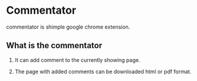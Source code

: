 # Commentator

commentator is shimple google chrome extension.

## What is the commentator

1. It can add comment to the currently showing page.

2. The page with added comments can be downloaded html or pdf format.
